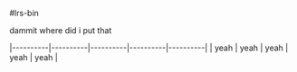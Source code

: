 #lrs-bin 

dammit where did i put that


|----------|----------|----------|----------|----------|
| yeah | yeah | yeah | yeah | yeah |
